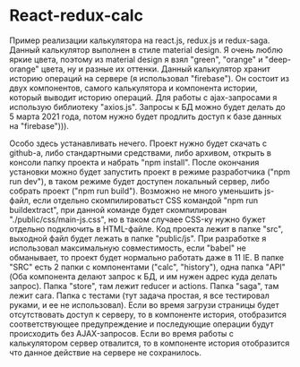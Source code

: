 # React-redux-calc

Пример реализации калькулятора на react.js, redux.js и redux-saga. Данный калькулятор выполнен в стиле material design. Я очень люблю яркие цвета, поэтому из material design я взял "green", "orange" и "deep-orange" цвета, ну и разные их оттенки. Данный калькулятор хранит историю операций на сервере (я использовал "firebase"). Он состоит из двух компонентов, самого калькулятора и компонента истории, который выводит историю операций. Для работы с ajax-запросами я использую библиотеку "axios.js". Запросы к БД можно будет делать до 5 марта 2021 года, потом нужно будет продлить доступ к базе данных на "firebase"))).

Особо здесь устанавливать нечего. Проект нужно будет скачать с github-а, либо стандартными средствами, либо архивом, открыть в консоли папку проекта и набрать "npm install". После окончания установки можно будет запустить проект в режиме разработчика ("npm run dev"), в таком режиме будет доступен локальный сервер, либо собрать проект ("npm run build"). Возможно не много уменьшить js-файл, если отдельно скомпилироватьст CSS командой "npm run buildextract", при данной команде будет скомпилирован "./public/css/main-js.css", но в таком случаее CSS-ку нужно бужет отдельно подключить в HTML-файле. Код проекта лежит в папке "src", выходной файл будет лежать в папке "public/js". При разработке я использовал максимальную совместимость, если "babel" не обманывает, то проект будет нормально работать даже в 11 IE. В папке "SRC" есть 2 папки с компонентами ("calc", "history"), одна папка "API" (Оба компонента делают запрос к БД, и им нужен адрес куда делать запрос). Папка "store", там лежит reducer и actions. Папка "saga", там лежит сага. Папка с тестами (тут задача простая, я все тестировал руками, и ее не использовал). Если во время загрузи страницы будет отсутствовать доступ к серверу, то в компоненте история, отобразится соответствующее предупреждение и последующие операции будут происходить без AJAX-запросов. Если во время работы с калькулятором сервер отвалится, то в компоненте история отобразится что данное действие на сервере не сохранилось.
